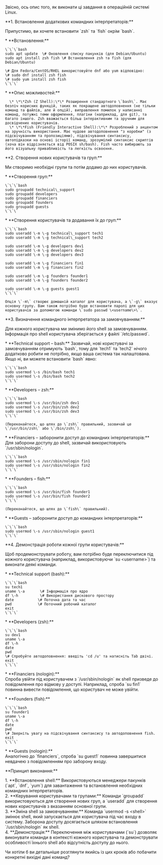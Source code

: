 Звісно, ось опис того, як виконати ці завдання в операційній системі Linux.

\*\*1. Встановлення додаткових командних інтерпретаторів:\*\*

Припустимо, ви хочете встановити \`zsh\` та \`fish\` окрім \`bash\`.

  \* \*\*Встановлення:\*\*

    \`\`\`bash  
    sudo apt update  \# Оновлення списку пакунків (для Debian/Ubuntu)  
    sudo apt install zsh fish \# Встановлення zsh та fish (для Debian/Ubuntu)

    \# Для Fedora/CentOS/RHEL використовуйте dnf або yum відповідно:  
    \# sudo dnf install zsh fish  
    \# sudo yum install zsh fish  
    \`\`\`

  \* \*\*Опис можливостей:\*\*

      \* \*\*Zsh (Z Shell):\*\* Розширення стандартного \`bash\`. Має безліч корисних функцій, таких як покращене автодоповнення (не тільки команд та файлів, але й опцій), виправлення помилок у написанні команд, потужні теми оформлення, плагіни (наприклад, для git), та багато іншого. Zsh вважається більш інтерактивним та зручним для досвідчених користувачів.  
      \* \*\*Fish (Friendly Interactive Shell):\*\* Розроблений з акцентом на зручність використання. Має чудове автодоповнення "з коробки" (з підсвічуванням та пропозиціями), підсвічування синтаксису, автопідказки на основі історії команд, зрозумілий синтаксис скриптів (хоча він відрізняється від POSIX sh/bash). Fish часто вибирають за його візуальну привабливість та легкість освоєння.

\*\*2. Створення нових користувачів та груп:\*\*

Ми створимо необхідні групи та потім додамо до них користувачів.

  \* \*\*Створення груп:\*\*

    \`\`\`bash  
    sudo groupadd technical\_support  
    sudo groupadd developers  
    sudo groupadd financiers  
    sudo groupadd founders  
    sudo groupadd guests  
    \`\`\`

  \* \*\*Створення користувачів та додавання їх до груп:\*\*

    \`\`\`bash  
    sudo useradd \-m \-g technical\_support tech1  
    sudo useradd \-m \-g technical\_support tech2

    sudo useradd \-m \-g developers dev1  
    sudo useradd \-m \-g developers dev2  
    sudo useradd \-m \-g developers dev3

    sudo useradd \-m \-g financiers fin1  
    sudo useradd \-m \-g financiers fin2

    sudo useradd \-m \-g founders founder1  
    sudo useradd \-m \-g founders founder2

    sudo useradd \-m \-g guests guest1  
    \`\`\`

    Опція \`-m\` створює домашній каталог для користувача, а \`-g\` вказує основну групу. Вам також потрібно буде встановити паролі для цих користувачів за допомогою команди \`sudo passwd \<username\>\`.

\*\*3. Визначення командного інтерпретатора за замовчуванням:\*\*

Для кожного користувача ми змінимо його shell за замовчуванням. Інформація про shell користувача зберігається у файлі \`/etc/passwd\`.

  \* \*\*Technical support – bash:\*\* Зазвичай, нові користувачі за замовчуванням отримують \`bash\`, тому для \`tech1\` та \`tech2\` нічого додатково робити не потрібно, якщо ваша система так налаштована. Якщо ні, ви можете встановити \`bash\` явно:

    \`\`\`bash  
    sudo usermod \-s /bin/bash tech1  
    sudo usermod \-s /bin/bash tech2  
    \`\`\`

  \* \*\*Developers – zsh:\*\*

    \`\`\`bash  
    sudo usermod \-s /usr/bin/zsh dev1  
    sudo usermod \-s /usr/bin/zsh dev2  
    sudo usermod \-s /usr/bin/zsh dev3  
    \`\`\`

    (Переконайтеся, що шлях до \`zsh\` правильний, зазвичай це \`/usr/bin/zsh\` або \`/bin/zsh\`).

  \* \*\*Financiers – заборонити доступ до командних інтерпретаторів:\*\* Для заборони доступу до shell, зазвичай використовують \`/usr/sbin/nologin\`.

    \`\`\`bash  
    sudo usermod \-s /usr/sbin/nologin fin1  
    sudo usermod \-s /usr/sbin/nologin fin2  
    \`\`\`

  \* \*\*Founders – fish:\*\*

    \`\`\`bash  
    sudo usermod \-s /usr/bin/fish founder1  
    sudo usermod \-s /usr/bin/fish founder2  
    \`\`\`

    (Переконайтеся, що шлях до \`fish\` правильний).

  \* \*\*Guests – заборонити доступ до командних інтерпретаторів:\*\*

    \`\`\`bash  
    sudo usermod \-s /usr/sbin/nologin guest1  
    \`\`\`

\*\*4. Демонстрація роботи кожної групи користувачів:\*\*

Щоб продемонструвати роботу, вам потрібно буде переключитися під кожного користувача (наприклад, використовуючи \`su \<username\>\`) та виконати деякі команди.

  \* \*\*Technical support (bash):\*\*

    \`\`\`bash  
    su tech1  
    uname \-a       \# Інформація про ядро  
    df \-h          \# Використання дискового простору  
    date           \# Поточна дата та час  
    pwd            \# Поточний робочий каталог  
    exit  
    \`\`\`

  \* \*\*Developers (zsh):\*\*

    \`\`\`bash  
    su dev1  
    uname \-a  
    df \-h  
    date  
    pwd  
    \# Спробуйте автодоповнення: введіть 'cd /u' та натисніть Tab двічі.  
    exit  
    \`\`\`

  \* \*\*Financiers (nologin):\*\*  
    Спроба увійти під користувачем з \`/usr/sbin/nologin\` як shell призведе до повідомлення про відмову у доступі. Наприклад, спроба \`su fin1\` повинна вивести повідомлення, що користувач не може увійти.

  \* \*\*Founders (fish):\*\*

    \`\`\`bash  
    su founder1  
    uname \-a  
    df \-h  
    date  
    pwd  
    \# Зверніть увагу на підсвічування синтаксису та автодоповнення fish.  
    exit  
    \`\`\`

  \* \*\*Guests (nologin):\*\*  
    Аналогічно до \`financiers\`, спроба \`su guest1\` повинна завершитися невдачею з повідомленням про заборону входу.

\*\*Принцип виконання:\*\*

1\.  \*\*Встановлення shell:\*\* Використовуються менеджери пакунків (\`apt\`, \`dnf\`, \`yum\`) для завантаження та встановлення необхідних командних інтерпретаторів.  
2\.  \*\*Керування користувачами та групами:\*\* Команди \`groupadd\` використовуються для створення нових груп, а \`useradd\` для створення нових користувачів з вказанням основної групи.  
3\.  \*\*Зміна shell за замовчуванням:\*\* Команда \`usermod \-s \<shell\>\` змінює shell, який запускається для користувача під час входу в систему. Заборона доступу досягається шляхом встановлення \`/usr/sbin/nologin\` як shell.  
4\.  \*\*Демонстрація:\*\* Переключення між користувачами (\`su\`) дозволяє виконувати команди в контексті кожного користувача та демонструвати особливості їхнього shell або відсутність доступу до нього.

Чи хотіли б ви детальніше розглянути якийсь із цих кроків або побачити конкретні вихідні дані команд?  
